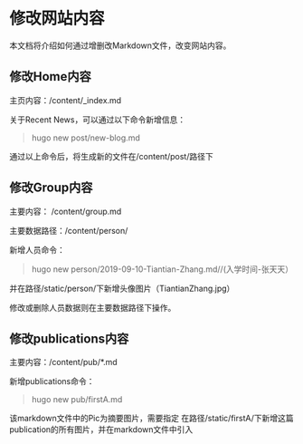 # 修改网站内容
本文档将介绍如何通过增删改Markdown文件，改变网站内容。
## 修改Home内容
主页内容：/content/\_index.md

关于Recent News，可以通过以下命令新增信息：
> hugo new post/new-blog.md

通过以上命令后，将生成新的文件在/content/post/路径下

## 修改Group内容
主要内容： /content/group.md

主要数据路径：/content/person/

新增人员命令：
>hugo new person/2019-09-10-Tiantian-Zhang.md//(入学时间-张天天）

并在路径/static/person/下新增头像图片（TiantianZhang.jpg）

修改或删除人员数据则在主要数据路径下操作。

## 修改publications内容
主要内容：/content/pub/*.md

新增publications命令：
>hugo new pub/firstA.md

该markdown文件中的Pic为摘要图片，需要指定
在路径/static/firstA/下新增这篇publication的所有图片，并在markdown文件中引入



